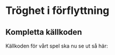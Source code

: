 # Tröghet i förflyttning


## Kompletta källkoden

Källkoden för vårt spel ska nu se ut så här:

```rust
```
